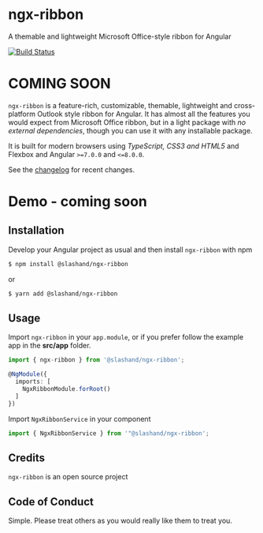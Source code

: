 # ngx-ribbon

A themable and lightweight Microsoft Office-style ribbon for Angular

[![Build Status](https://travis-ci.org/slashand/ngx-ribbon.svg?branch=master)](https://travis-ci.org/slashand/ngx-ribbon)

# COMING SOON

`ngx-ribbon` is a feature-rich, customizable, themable, lightweight and cross-platform Outlook style ribbon for Angular. It has almost all the features you would expect from Microsoft Office ribbon, but in a light package with _no external dependencies_, though you can use it with any installable package.

It is built for modern browsers using _TypeScript, CSS3 and HTML5_ and Flexbox and Angular `>=7.0.0` and `<=8.0.0`.

See the [changelog](https://github.com/slashand/ngx-ribbon/blob/master/docs/changelog.md) for recent changes.

# Demo - coming soon

## Installation

Develop your Angular project as usual and then install `ngx-ribbon` with npm

```bash
$ npm install @slashand/ngx-ribbon
```

or

```bash
$ yarn add @slashand/ngx-ribbon
```

## Usage

Import `ngx-ribbon` in your `app.module`, or if you prefer follow the example app in the **src/app** folder.

```ts
import { ngx-ribbon } from '@slashand/ngx-ribbon';

@NgModule({
  imports: [
    NgxRibbonModule.forRoot()
  ]
})
```

Import `NgxRibbonService` in your component

```ts
import { NgxRibbonService } from '"@slashand/ngx-ribbon';
```

## Credits

`ngx-ribbon` is an open source project

## Code of Conduct

Simple. Please treat others as you would really like them to treat you.
